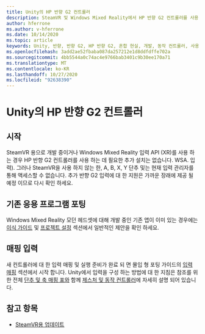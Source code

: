 ```yaml
---
title: Unity의 HP 반향 G2 컨트롤러
description: SteamVR 및 Windows Mixed Reality에서 HP 반향 G2 컨트롤러를 사용 하는 방법에 대 한 지침입니다.
author: hferrone
ms.author: v-hferrone
ms.date: 10/14/2020
ms.topic: article
keywords: Unity, 반향, 반향 G2, HP 반향 G2, 혼합 현실, 개발, 동작 컨트롤러, 사용자 입력, 기능, 새 프로젝트, 에뮬레이터, 설명서, 가이드, 기능, holograms, 게임 개발
ms.openlocfilehash: 3add2ae52fbaba087da257212e1d8ddfdffe702a
ms.sourcegitcommit: 4bb5544a0c74ac4e9766bab3401c9b30ee170a71
ms.translationtype: MT
ms.contentlocale: ko-KR
ms.lasthandoff: 10/27/2020
ms.locfileid: "92638390"
---
```

# <a name="hp-reverb-g2-controllers-in-unity"></a>Unity의 HP 반향 G2 컨트롤러

## <a name="getting-started"></a>시작

SteamVR 용으로 개발 중이거나 Windows Mixed Reality 입력 API (XR)를 사용 하는 경우 HP 반향 G2 컨트롤러를 사용 하는 데 필요한 추가 설치는 없습니다. WSA. 입력). 그러나 SteamVR을 사용 하지 않는 한, A, B, X, Y 단추 및는 현재 입력 관리자를 통해 액세스할 수 없습니다. 추가 반향 G2 입력에 대 한 지원은 가까운 장래에 제공 될 예정 이므로 다시 확인 하세요.

## <a name="porting-existing-applications"></a>기존 응용 프로그램 포팅

Windows Mixed Reality 모던 헤드셋에 대해 개발 중인 기존 앱이 이미 있는 경우에는 [이식 가이드](../porting-apps/porting-guides.md) 및 [프로젝트 설정](https://docs.microsoft.com/windows/mixed-reality/develop/porting-apps/porting-guides?tabs=project#unity-porting-guidance) 섹션에서 일반적인 제안을 확인 하세요.

## <a name="mapping-input"></a>매핑 입력

새 컨트롤러에 대 한 입력 매핑 및 실행 준비가 완료 되 면 몰입 형 포팅 가이드의 [입력 매핑](https://docs.microsoft.com/windows/mixed-reality/develop/porting-apps/porting-guides?tabs=input#unity-porting-guidance) 섹션에서 시작 합니다. Unity에서 입력을 구성 하는 방법에 대 한 지침은 참조를 위한 전체 [단추 및 축 매핑 표와](gestures-and-motion-controllers-in-unity.md#using-hp-reverb-g2-controllers) 함께 [제스처 및 동작 컨트롤러](gestures-and-motion-controllers-in-unity.md)에 자세히 설명 되어 있습니다.

## <a name="see-also"></a>참고 항목
* [SteamVR용 업데이트](../porting-apps/updating-your-steamvr-application-for-windows-mixed-reality.md)